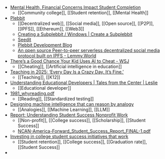 - [Mental Health, Financial Concerns Impact Student Completion](https://www.insidehighered.com/news/student-success/health-wellness/2025/03/18/mental-health-financial-concerns-impact-student)
	- [[Community college]], [[Student retention]], [[Mental Health]]
- [Plebbit](https://plebbit.com/home)
	- [[Decentralized web]], [[Social media]], [[Open source]], [[P2P]], [[IPFS]], [[Ethereum]], [[Web3]]
	- [Creating a Subplebbit / Windows | Create a Subplebbit](https://plebbit-guides.gitbook.io/guides/windows-guides/creating-a-subplebbit-windows)
	- [Seedit](https://seedit.app/#/hot)
	- [Plebbit Development Blog](https://blog.plebbit.eth.limo/#/c/QmRLs79BoC1f5c6BUXNjmWRiJR8QNSvwsi43dPfBSqhRJo)
	- [An open source Peer-to-peer serverless decentralized social media protocol built on IPFS - Lemmy.World](https://lemmy.world/post/26966436)
- [There’s a Good Chance Your Kid Uses AI to Cheat - WSJ](https://www.wsj.com/tech/ai/chatgpt-ai-cheating-students-97075d3c?st=Lq8k6F)
	- [[Cheating]], [[Artificial intelligence in education]]
- [Teaching in 2025: ‘Every Day Is a Crazy Day. It’s Fine.’](https://www.edweek.org/state-of-teaching/teaching-learning/teaching-in-2025-every-day-is-a-crazy-day-its-fine/2025/03)
	- [[Teaching]], [[K12]]
- [Understanding Educational Developers | Tales from the Center | Leslie](https://www.taylorfrancis.com/books/mono/10.4324/9781003447290/understanding-educational-developers-leslie-cramblet-alvarez-christopher-hakala)
	- [[Educational developer]]
- [1981_whyreading.pdf](https://deborahmeier.com/wp-content/uploads/2012/02/1981_whyreading.pdf)
	- [[Reading]], [[Standardized testing]]
- [Designing machine intelligence that can reason by analogy](https://www.noumenal.ai/post/designing-machine-intelligence-that-can-reason-by-analogy)
	- [[Analogies]], [[Machine Learning]], [[LLM]]
- [Report: Understanding Student Success Nonprofit Work](https://www.insidehighered.com/news/student-success/college-experience/2025/03/19/report-understanding-student-success-nonprofit)
	- [[Non-profit]], [[College success]], [[Scholarship]], [[Student Success]]
	- [NCAN-America-Forward_Student_Success_Report_FINAL-1.pdf](https://www.americaforward.org/wp-content/uploads/2025/03/NCAN-America-Forward_Student_Success_Report_FINAL-1.pdf)
- [Investing in college student success initiatives that work](https://www.insidehighered.com/news/student-success/college-experience/2024/12/17/investing-college-student-success-initiatives)
	- [[Student retention]], [[College success]], [[Graduation rate]], [[Student Success]]
-